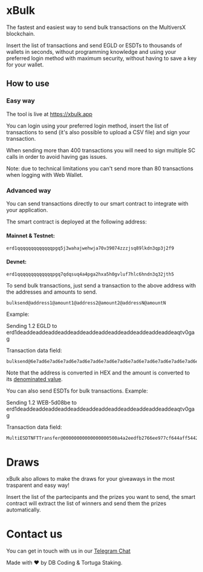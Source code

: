 # xBulk

The fastest and easiest way to send bulk transactions on the MultiversX blockchain.

Insert the list of transactions and send EGLD or ESDTs to thousands of wallets in seconds, without programming knowledge and using your preferred login method with maximum security, without having to save a key for your wallet.

## How to use

### Easy way

The tool is live at https://xbulk.app

You can login using your preferred login method, insert the list of transactions to send (it's also possible to upload a CSV file) and sign your transaction.

When sending more than 400 transactions you will need to sign multiple SC calls in order to avoid having gas issues.

Note: due to technical limitations you can't send more than 80 transactions when logging with Web Wallet.

### Advanced way

You can send transactions directly to our smart contract to integrate with your application.

The smart contract is deployed at the following address:

#### Mainnet & Testnet:

```
erd1qqqqqqqqqqqqqpgq5j3wahajwehwja70v39074zzzjsq89lkdn3qp3j2f9
```

#### Devnet:

```
erd1qqqqqqqqqqqqqpgq7qdqsuq4a4pga2hxa5h0gvluf7hlc6hndn3q32jth5
```

To send bulk transactions, just send a transaction to the above address with the addresses and amounts to send.

```
bulksend@address1@amount1@address2@amount2@addressN@amountN
```

Example:

Sending 1.2 EGLD to erd1deaddeaddeaddeaddeaddeaddeaddeaddeaddeaddeaddeaddeaqtv0gag

Transaction data field:

```
bulksend@6e7ad6e7ad6e7ad6e7ad6e7ad6e7ad6e7ad6e7ad6e7ad6e7ad6e7ad6e7ad6e7a@10a741a462780000
```

Note that the address is converted in HEX and the amount is converted to its [denominated value](https://docs.multiversx.com/developers/signing-transactions/signing-transactions/).

You can also send ESDTs for bulk transactions. Example:

Sending 1.2 WEB-5d08be to erd1deaddeaddeaddeaddeaddeaddeaddeaddeaddeaddeaddeaddeaqtv0gag

Transaction data field:

```
MultiESDTNFTTransfer@00000000000000000500a4a2eedfb2766ee977cf644aff544214a00397f66ce2@01@5745422d356430386265@@10a741a462780000@62756c6b73656e64@6e7ad6e7ad6e7ad6e7ad6e7ad6e7ad6e7ad6e7ad6e7ad6e7ad6e7ad6e7ad6e7a@10a741a462780000
```

# Draws

xBulk also allows to make the draws for your giveaways in the most trasparent and easy way!

Insert the list of the partecipants and the prizes you want to send, the smart contract will extract the list of winners and send them the prizes automatically.

# Contact us

You can get in touch with us in our [Telegram Chat](https://t.me/tortugastaking)

Made with ❤️ by DB Coding & Tortuga Staking.
